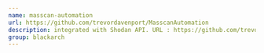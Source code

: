 ```yaml
---
name: masscan-automation
url: https://github.com/trevordavenport/MasscanAutomation
description: integrated with Shodan API. URL : https://github.com/trevordavenport/MasscanAutomation Groups : blackarch blackarch-automation
group: blackarch
---
```

